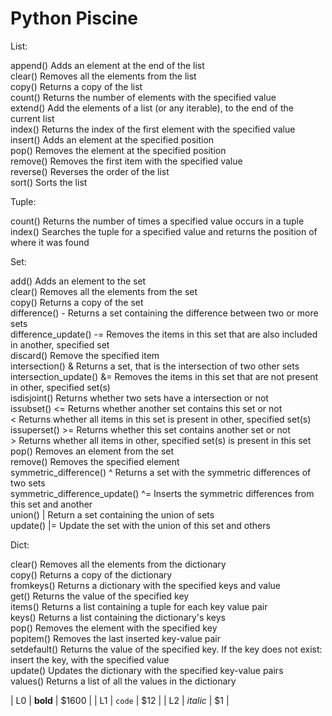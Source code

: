 # Python Piscine  
  
  
List:  
  
append()	Adds an element at the end of the list  
clear()	Removes all the elements from the list  
copy()	Returns a copy of the list  
count()	Returns the number of elements with the specified value  
extend()	Add the elements of a list (or any iterable), to the end of the current list  
index()	Returns the index of the first element with the specified value  
insert()	Adds an element at the specified position  
pop()	Removes the element at the specified position  
remove()	Removes the first item with the specified value  
reverse()	Reverses the order of the list  
sort()	Sorts the list  
  
  
Tuple:  
  
count()	Returns the number of times a specified value occurs in a tuple  
index()	Searches the tuple for a specified value and returns the position of where it was found  
  
  
Set:  
  
add()	 	Adds an element to the set  
clear()	 	Removes all the elements from the set  
copy()	 	Returns a copy of the set  
difference()	-	Returns a set containing the difference between two or more sets  
difference_update()	-=	Removes the items in this set that are also included in another, specified set  
discard()	 	Remove the specified item  
intersection()	&	Returns a set, that is the intersection of two other sets  
intersection_update()	&=	Removes the items in this set that are not present in other, specified set(s)  
isdisjoint()	 	Returns whether two sets have a intersection or not  
issubset()	<=	Returns whether another set contains this set or not  
 	<	Returns whether all items in this set is present in other, specified set(s)  
issuperset()	>=	Returns whether this set contains another set or not  
 	>	Returns whether all items in other, specified set(s) is present in this set  
pop()	 	Removes an element from the set  
remove()	 	Removes the specified element  
symmetric_difference()	^	Returns a set with the symmetric differences of two sets  
symmetric_difference_update()	^=	Inserts the symmetric differences from this set and another  
union()	|	Return a set containing the union of sets  
update()	|=	Update the set with the union of this set and others  
  
  
Dict:  
  
clear()	Removes all the elements from the dictionary  
copy()	Returns a copy of the dictionary  
fromkeys()	Returns a dictionary with the specified keys and value  
get()	Returns the value of the specified key  
items()	Returns a list containing a tuple for each key value pair  
keys()	Returns a list containing the dictionary's keys  
pop()	Removes the element with the specified key  
popitem()	Removes the last inserted key-value pair  
setdefault()	Returns the value of the specified key. If the key does not exist: insert the key, with the specified value  
update()	Updates the dictionary with the specified key-value pairs  
values()	Returns a list of all the values in the dictionary

| L0   | **bold** | $1600 |
| L1   |  `code`  |   $12 |
| L2   | _italic_ |    $1 |